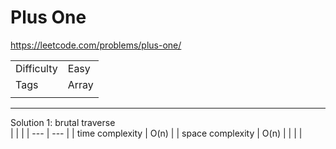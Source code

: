 # Plus One

https://leetcode.com/problems/plus-one/

|  |  |
|  ---  | ---  |
| Difficulty  | Easy |
| Tags  | Array |
|  |  |

---

Solution 1: brutal traverse  
|  |  |
|  ---  | ---  |
| time complexity | O(n) |
| space complexity | O(n) |
|  |  |

``` java

```

